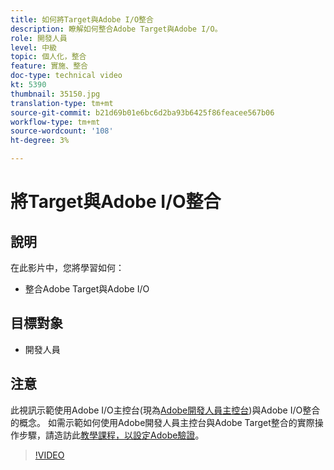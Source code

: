 ```yaml
---
title: 如何將Target與Adobe I/O整合
description: 瞭解如何整合Adobe Target與Adobe I/O。
role: 開發人員
level: 中級
topic: 個人化，整合
feature: 實施、整合
doc-type: technical video
kt: 5390
thumbnail: 35150.jpg
translation-type: tm+mt
source-git-commit: b21d69b01e6bc6d2ba93b6425f86feacee567b06
workflow-type: tm+mt
source-wordcount: '108'
ht-degree: 3%

---
```



# 將Target與Adobe I/O整合

## 說明

在此影片中，您將學習如何：

* 整合Adobe Target與Adobe I/O

## 目標對象

* 開發人員

## 注意

此視訊示範使用Adobe I/O主控台(現為[Adobe開發人員主控台](https://console.adobe.io/home))與Adobe I/O整合的概念。 如需示範如何使用Adobe開發人員主控台與Adobe Target整合的實際操作步驟，請造訪此[教學課程，以設定Adobe驗證](https://docs.adobe.com/content/help/en/target-learn/tutorials/apis/configure-io-target-integration.html#tutorials)。

>[!VIDEO](https://video.tv.adobe.com/v/35150/?quality=12)


